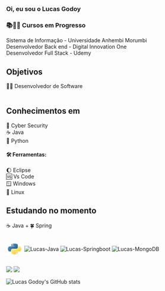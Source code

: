 ### Oi, eu sou o Lucas Godoy
### 📚👨‍🎓 Cursos em Progresso  <br> 
Sistema de Informação - Universidade Anhembi Morumbi <br>
Desenvolvedor Back end - Digital Innovation One <br>
Desenvolvedor Full Stack - Udemy <br>

## Objetivos 

👨‍💻 Desenvolvedor de Software <br> <br>

## Conhecimentos em
👾 Cyber Security <br>
☕ Java <br>
🐍 Python <br>
#### 🛠️ Ferramentas:  <br>
🌔 Eclipse <br>
🆚 Vs Code <br>
🪟 Windows <br>
🐧 Linux <br>
## Estudando no momento
☕ Java + 🍀 Spring

<div style="display: inline_block"><br>
  <img align="center" alt="Lucas-Python" height="35" width="45" src="https://raw.githubusercontent.com/devicons/devicon/master/icons/python/python-original.svg">
  <img align="center" alt="Lucas-Java" height="40" width="45" src="https://cdn.iconscout.com/icon/free/png-256/free-java-60-1174953.png">
  <img align="center" alt="Lucas-Springboot" height="35" width="60" src="https://www.ibm.com/content/dam/adobe-cms/instana/media_logo/Spring.component.complex-narrative-xl.ts=1690565631163.png/content/adobe-cms/br/pt/products/instana/supported-technologies/spring-boot-performance-monitoring/_jcr_content/root/table_of_contents/body/content_section_styled/content-section-body/complex_narrative/logoimage">
  <img align="center" alt="Lucas-MongoDB" height="35" width="40" src="https://miro.medium.com/v2/resize:fit:512/1*doAg1_fMQKWFoub-6gwUiQ.png">
  
 
  ##
 
<div> 
  <a href="https://instagram.com/eu.lucas_26?utm_source=qr&igshid=MzNlNGNkZWQ4Mg==" target="_blank"><img src="https://img.shields.io/badge/-Instagram-%23E4405F?style=for-the-badge&logo=instagram&logoColor=white" target="_blank"></a>
<a href = "mailto:lucassdegodoy@hotmail"><img src="https://img.shields.io/badge/Microsoft_Outlook-0078D4?style=for-the-badge&logo=microsoft-outlook&logoColor=white"></a>
</div>

![Lucas Godoy's GitHub stats](https://github-readme-stats.vercel.app/api?username=LucasGodoy1&show_icons=true&theme=radical)

